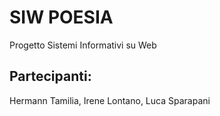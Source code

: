 # SIW POESIA 
Progetto Sistemi Informativi su Web
## Partecipanti: 
Hermann Tamilia, Irene Lontano, Luca Sparapani